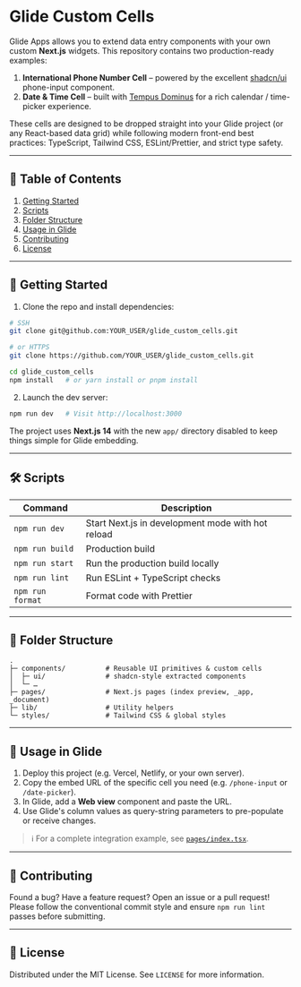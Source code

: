 # Glide Custom Cells

Glide Apps allows you to extend data entry components with your own custom **Next.js** widgets. This repository contains two production-ready examples:

1. **International Phone Number Cell** – powered by the excellent [shadcn/ui](https://ui.shadcn.com/) phone-input component.
2. **Date & Time Cell** – built with [Tempus Dominus](https://github.com/tempusdominus/tempusdominus) for a rich calendar / time-picker experience.

These cells are designed to be dropped straight into your Glide project (or any React-based data grid) while following modern front-end best practices: TypeScript, Tailwind CSS, ESLint/Prettier, and strict type safety.

---

## 📑 Table of Contents
1. [Getting Started](#-getting-started)
2. [Scripts](#-scripts)
3. [Folder Structure](#-folder-structure)
4. [Usage in Glide](#-usage-in-glide)
5. [Contributing](#-contributing)
6. [License](#-license)

---

## 🚀 Getting Started

1. Clone the repo and install dependencies:

```bash
# SSH
git clone git@github.com:YOUR_USER/glide_custom_cells.git

# or HTTPS
git clone https://github.com/YOUR_USER/glide_custom_cells.git

cd glide_custom_cells
npm install   # or yarn install or pnpm install
```

2. Launch the dev server:

```bash
npm run dev   # Visit http://localhost:3000
```

The project uses **Next.js 14** with the new `app/` directory disabled to keep things simple for Glide embedding.

---

## 🛠 Scripts
| Command | Description |
|---------|-------------|
| `npm run dev` | Start Next.js in development mode with hot reload |
| `npm run build` | Production build |
| `npm run start` | Run the production build locally |
| `npm run lint` | Run ESLint + TypeScript checks |
| `npm run format` | Format code with Prettier |

---

## 📂 Folder Structure
```
.
├─ components/          # Reusable UI primitives & custom cells
│  ├─ ui/               # shadcn-style extracted components
│  └─ …
├─ pages/               # Next.js pages (index preview, _app, _document)
├─ lib/                 # Utility helpers
└─ styles/              # Tailwind CSS & global styles
```

---

## 🔌 Usage in Glide
1. Deploy this project (e.g. Vercel, Netlify, or your own server).
2. Copy the embed URL of the specific cell you need (e.g. `/phone-input` or `/date-picker`).
3. In Glide, add a **Web view** component and paste the URL.
4. Use Glide's column values as query-string parameters to pre-populate or receive changes.

> ℹ️ For a complete integration example, see [`pages/index.tsx`](pages/index.tsx).

---

## 🤝 Contributing
Found a bug? Have a feature request? Open an issue or a pull request! Please follow the conventional commit style and ensure `npm run lint` passes before submitting.

---

## 📝 License

Distributed under the MIT License. See `LICENSE` for more information.

